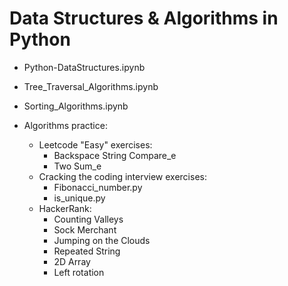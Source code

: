 # Data Structures & Algorithms in Python

- Python-DataStructures.ipynb
- Tree_Traversal_Algorithms.ipynb
- Sorting_Algorithms.ipynb

- Algorithms practice:
  - Leetcode "Easy" exercises:
      * Backspace String Compare_e
      * Two Sum_e
  - Cracking the coding interview exercises:
      * Fibonacci_number.py
      * is_unique.py
  - HackerRank:
      * Counting Valleys
      * Sock Merchant
      * Jumping on the Clouds
      * Repeated String
      * 2D Array
      * Left rotation

